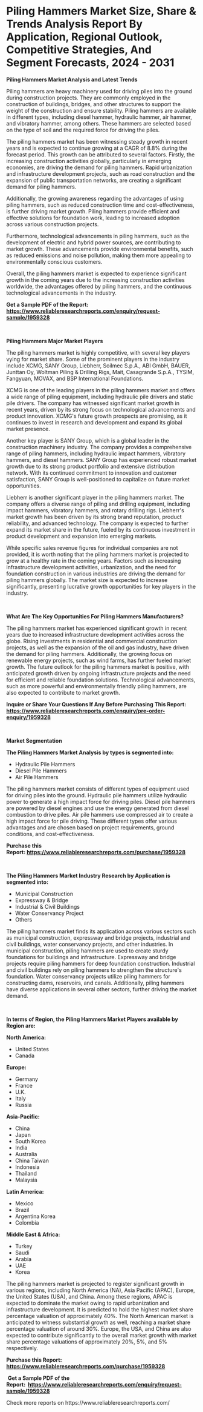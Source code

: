 <p><h1>Piling Hammers Market Size, Share & Trends Analysis Report By Application, Regional Outlook, Competitive Strategies, And Segment Forecasts, 2024 - 2031</h1></p><p><strong>Piling Hammers Market Analysis and Latest Trends</strong></p>
<p><p>Piling hammers are heavy machinery used for driving piles into the ground during construction projects. They are commonly employed in the construction of buildings, bridges, and other structures to support the weight of the construction and ensure stability. Piling hammers are available in different types, including diesel hammer, hydraulic hammer, air hammer, and vibratory hammer, among others. These hammers are selected based on the type of soil and the required force for driving the piles.</p><p>The piling hammers market has been witnessing steady growth in recent years and is expected to continue growing at a CAGR of 8.8% during the forecast period. This growth can be attributed to several factors. Firstly, the increasing construction activities globally, particularly in emerging economies, are driving the demand for piling hammers. Rapid urbanization and infrastructure development projects, such as road construction and the expansion of public transportation networks, are creating a significant demand for piling hammers.</p><p>Additionally, the growing awareness regarding the advantages of using piling hammers, such as reduced construction time and cost-effectiveness, is further driving market growth. Piling hammers provide efficient and effective solutions for foundation work, leading to increased adoption across various construction projects.</p><p>Furthermore, technological advancements in piling hammers, such as the development of electric and hybrid power sources, are contributing to market growth. These advancements provide environmental benefits, such as reduced emissions and noise pollution, making them more appealing to environmentally conscious customers.</p><p>Overall, the piling hammers market is expected to experience significant growth in the coming years due to the increasing construction activities worldwide, the advantages offered by piling hammers, and the continuous technological advancements in the industry.</p></p>
<p><strong>Get a Sample PDF of the Report:&nbsp; <a href="https://www.reliableresearchreports.com/enquiry/request-sample/1959328">https://www.reliableresearchreports.com/enquiry/request-sample/1959328</a></strong></p>
<p>&nbsp;</p>
<p><strong>Piling Hammers Major Market Players</strong></p>
<p><p>The piling hammers market is highly competitive, with several key players vying for market share. Some of the prominent players in the industry include XCMG, SANY Group, Liebherr, Soilmec S.p.A., ABI GmbH, BAUER, Junttan Oy, Woltman Piling & Drilling Rigs, Mait, Casagrande S.p.A., TYSIM, Fangyuan, MOVAX, and BSP International Foundations.</p><p>XCMG is one of the leading players in the piling hammers market and offers a wide range of piling equipment, including hydraulic pile drivers and static pile drivers. The company has witnessed significant market growth in recent years, driven by its strong focus on technological advancements and product innovation. XCMG's future growth prospects are promising, as it continues to invest in research and development and expand its global market presence.</p><p>Another key player is SANY Group, which is a global leader in the construction machinery industry. The company provides a comprehensive range of piling hammers, including hydraulic impact hammers, vibratory hammers, and diesel hammers. SANY Group has experienced robust market growth due to its strong product portfolio and extensive distribution network. With its continued commitment to innovation and customer satisfaction, SANY Group is well-positioned to capitalize on future market opportunities.</p><p>Liebherr is another significant player in the piling hammers market. The company offers a diverse range of piling and drilling equipment, including impact hammers, vibratory hammers, and rotary drilling rigs. Liebherr's market growth has been driven by its strong brand reputation, product reliability, and advanced technology. The company is expected to further expand its market share in the future, fueled by its continuous investment in product development and expansion into emerging markets.</p><p>While specific sales revenue figures for individual companies are not provided, it is worth noting that the piling hammers market is projected to grow at a healthy rate in the coming years. Factors such as increasing infrastructure development activities, urbanization, and the need for foundation construction in various industries are driving the demand for piling hammers globally. The market size is expected to increase significantly, presenting lucrative growth opportunities for key players in the industry.</p></p>
<p>&nbsp;</p>
<p><strong>What Are The Key Opportunities For Piling Hammers Manufacturers?</strong></p>
<p><p>The piling hammers market has experienced significant growth in recent years due to increased infrastructure development activities across the globe. Rising investments in residential and commercial construction projects, as well as the expansion of the oil and gas industry, have driven the demand for piling hammers. Additionally, the growing focus on renewable energy projects, such as wind farms, has further fueled market growth. The future outlook for the piling hammers market is positive, with anticipated growth driven by ongoing infrastructure projects and the need for efficient and reliable foundation solutions. Technological advancements, such as more powerful and environmentally friendly piling hammers, are also expected to contribute to market growth.</p></p>
<p><strong>Inquire or Share Your Questions If Any Before Purchasing This Report: <a href="https://www.reliableresearchreports.com/enquiry/pre-order-enquiry/1959328">https://www.reliableresearchreports.com/enquiry/pre-order-enquiry/1959328</a></strong></p>
<p>&nbsp;</p>
<p><strong>Market Segmentation</strong></p>
<p><strong>The Piling Hammers Market Analysis by types is segmented into:</strong></p>
<p><ul><li>Hydraulic Pile Hammers</li><li>Diesel Pile Hammers</li><li>Air Pile Hammers</li></ul></p>
<p><p>The piling hammers market consists of different types of equipment used for driving piles into the ground. Hydraulic pile hammers utilize hydraulic power to generate a high impact force for driving piles. Diesel pile hammers are powered by diesel engines and use the energy generated from diesel combustion to drive piles. Air pile hammers use compressed air to create a high impact force for pile driving. These different types offer various advantages and are chosen based on project requirements, ground conditions, and cost-effectiveness.</p></p>
<p><strong>Purchase this Report:&nbsp;<a href="https://www.reliableresearchreports.com/purchase/1959328">https://www.reliableresearchreports.com/purchase/1959328</a></strong></p>
<p>&nbsp;</p>
<p><strong>The Piling Hammers Market Industry Research by Application is segmented into:</strong></p>
<p><ul><li>Municipal Construction</li><li>Expressway & Bridge</li><li>Industrial & Civil Buildings</li><li>Water Conservancy Project</li><li>Others</li></ul></p>
<p><p>The piling hammers market finds its application across various sectors such as municipal construction, expressway and bridge projects, industrial and civil buildings, water conservancy projects, and other industries. In municipal construction, piling hammers are used to create sturdy foundations for buildings and infrastructure. Expressway and bridge projects require piling hammers for deep foundation construction. Industrial and civil buildings rely on piling hammers to strengthen the structure's foundation. Water conservancy projects utilize piling hammers for constructing dams, reservoirs, and canals. Additionally, piling hammers have diverse applications in several other sectors, further driving the market demand.</p></p>
<p>&nbsp;</p>
<p><strong>In terms of Region, the Piling Hammers Market Players available by Region are:</strong></p>
<p>
    <p> <strong> North America: </strong>
        <ul>
            <li>United States</li>
            <li>Canada</li>
        </ul>
        </p> 
    <p> <strong> Europe: </strong>
        <ul>
            <li>Germany</li>
            <li>France</li>
            <li>U.K.</li>
            <li>Italy</li>
            <li>Russia</li>
        </ul>
        </p> 
    <p> <strong> Asia-Pacific: </strong>
        <ul>
            <li>China</li>
            <li>Japan</li>
            <li>South Korea</li>
            <li>India</li>
            <li>Australia</li>
            <li>China Taiwan</li>
            <li>Indonesia</li>
            <li>Thailand</li>
            <li>Malaysia</li>
        </ul>
        </p> 
    <p> <strong> Latin America: </strong>
        <ul>
            <li>Mexico</li>
            <li>Brazil</li>
            <li>Argentina Korea</li>
            <li>Colombia</li>
        </ul>
        </p> 
    <p> <strong> Middle East & Africa: </strong>
        <ul>
            <li>Turkey</li>
            <li>Saudi</li>
            <li>Arabia</li>
            <li>UAE</li>
            <li>Korea</li>
        </ul>
    </p>
    </p>
<p><p>The piling hammers market is projected to register significant growth in various regions, including North America (NA), Asia Pacific (APAC), Europe, the United States (USA), and China. Among these regions, APAC is expected to dominate the market owing to rapid urbanization and infrastructure development. It is predicted to hold the highest market share percentage valuation of approximately 40%. The North American market is anticipated to witness substantial growth as well, reaching a market share percentage valuation of around 30%. Europe, the USA, and China are also expected to contribute significantly to the overall market growth with market share percentage valuations of approximately 20%, 5%, and 5% respectively.</p></p>
<p><strong>Purchase this Report: <a href="https://www.reliableresearchreports.com/purchase/1959328">https://www.reliableresearchreports.com/purchase/1959328</a></strong></p>
<p>&nbsp;<strong>Get a Sample PDF of the Report:&nbsp;&nbsp;<a href="https://www.reliableresearchreports.com/enquiry/request-sample/1959328">https://www.reliableresearchreports.com/enquiry/request-sample/1959328</a></strong></p>
<p><strong></strong></p>
<p>Check more reports on https://www.reliableresearchreports.com/</p>
